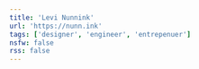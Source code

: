 ```yaml
---
title: 'Levi Nunnink'
url: 'https://nunn.ink'
tags: ['designer', 'engineer', 'entrepenuer']
nsfw: false
rss: false
---
```

